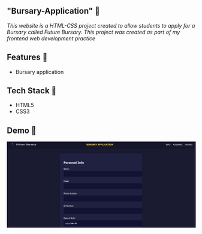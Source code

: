 ## "Bursary-Application" 📖

*This website is a HTML-CSS project created to allow students to apply for a Bursary called Future Bursary. This project was created as part of my frontend web development practice*

##  Features 📖
- Bursary application

## Tech Stack 📖
- HTML5
- CSS3

 ##  Demo  📖
 ![Demo](https://github.com/528hloni/Bursary-Application/blob/main/Demo/Demo%20vid.gif)
